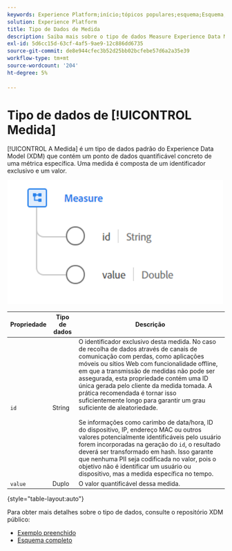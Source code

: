 ```yaml
---
keywords: Experience Platform;início;tópicos populares;esquema;Esquema;XDM;campos;esquemas;Esquemas;medida;tipo de dados;tipo de dados;tipo de dados;
solution: Experience Platform
title: Tipo de Dados de Medida
description: Saiba mais sobre o tipo de dados Measure Experience Data Model (XDM).
exl-id: 5d6cc15d-63cf-4af5-9ae9-12c886dd6735
source-git-commit: de8e944cfec3b52d25bb02bcfebe57d6a2a35e39
workflow-type: tm+mt
source-wordcount: '204'
ht-degree: 5%

---
```


# Tipo de dados de [!UICONTROL Medida]

[!UICONTROL A Medida] é um tipo de dados padrão do Experience Data Model (XDM) que contém um ponto de dados quantificável concreto de uma métrica específica. Uma medida é composta de um identificador exclusivo e um valor.

<img src="../images/data-types/measure.PNG" width="500" /><br />

| Propriedade | Tipo de dados | Descrição |
| --- | --- | --- |
| `id` | String | O identificador exclusivo desta medida. No caso de recolha de dados através de canais de comunicação com perdas, como aplicações móveis ou sítios Web com funcionalidade offline, em que a transmissão de medidas não pode ser assegurada, esta propriedade contém uma ID única gerada pelo cliente da medida tomada. A prática recomendada é tornar isso suficientemente longo para garantir um grau suficiente de aleatoriedade. <br><br> Se informações como carimbo de data/hora, ID do dispositivo, IP, endereço MAC ou outros valores potencialmente identificáveis pelo usuário forem incorporadas na geração do `id`, o resultado deverá ser transformado em hash. Isso garante que nenhuma PII seja codificada no valor, pois o objetivo não é identificar um usuário ou dispositivo, mas a medida específica no tempo. |
| `value` | Duplo | O valor quantificável dessa medida. |

{style="table-layout:auto"}

Para obter mais detalhes sobre o tipo de dados, consulte o repositório XDM público:

* [Exemplo preenchido](https://github.com/adobe/xdm/blob/master/components/datatypes/data/measure.example.1.json)
* [Esquema completo](https://github.com/adobe/xdm/blob/master/components/datatypes/data/measure.schema.json)
